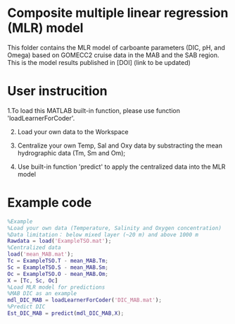 # Composite multiple linear regression (MLR) model
 This folder contains the MLR model of carboante parameters (DIC, pH, and Omega) based on GOMECC2 cruise data in the MAB and the SAB region.
 This is the model results published in [DOI] (link to be updated)
 
 # User instrucition
 1.To load this MATLAB built-in function, please use function 'loadLearnerForCoder'.
 
 2. Load your own data to the Workspace
 
 3. Centralize your own Temp, Sal and Oxy data by substracting the mean hydrographic data (Tm, Sm and Om);
 
 4. Use built-in function 'predict' to apply the centralized data into the MLR model

# Example code
```Matlab
%Example
%Load your own data (Temperature, Salinity and Oxygen concentration)
%Data limitation： below mixed layer (~20 m) and above 1000 m
Rawdata = load('ExampleTSO.mat');
%Centralized data
load('mean_MAB.mat');
Tc = ExampleTSO.T - mean_MAB.Tm;
Sc = ExampleTSO.S - mean_MAB.Sm;
Oc = ExampleTSO.O - mean_MAB.Om;
X = [Tc, Sc, Oc]
%Load MLR model for predictions
%MAB DIC as an example
mdl_DIC_MAB = loadLearnerForCoder('DIC_MAB.mat');
%Predict DIC
Est_DIC_MAB = predict(mdl_DIC_MAB,X);
```
